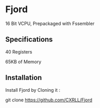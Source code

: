 # Fjord
16 Bit VCPU, Prepackaged with Fssembler

## Specifications
40 Registers

65KB of Memory

## Installation
Install Fjord by Cloning it :

git clone https://github.com/CXRLL/Fjord

